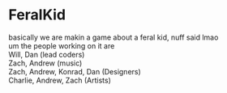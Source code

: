 # FeralKid
basically we are makin a game about a feral kid, nuff said lmao<br>
um the people working on it are<br>
   Will, Dan (lead coders)<br>
   Zach, Andrew (music)<br>
   Zach, Andrew, Konrad, Dan (Designers)<br>
   Charlie, Andrew, Zach (Artists)
